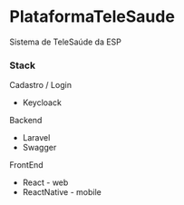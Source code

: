 # PlataformaTeleSaude
Sistema de TeleSaúde da ESP




### Stack

Cadastro / Login
- Keycloack

Backend
- Laravel
- Swagger

FrontEnd
- React - web
- ReactNative - mobile
